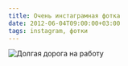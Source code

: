 ```yaml
---
title: Очень инстаграмная фотка
date: 2012-06-04T09:00:00+03:00
tags: instagram, фотки
---
```


![Долгая дорога на работу](http://c358655.r55.cf1.rackcdn.com/instagram_waytooffice.jpg "Долгая дорога на работу")